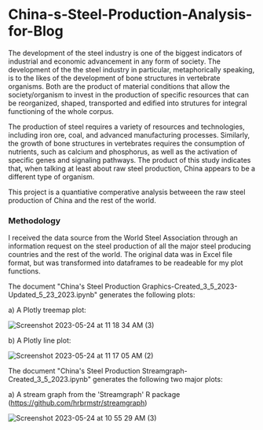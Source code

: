 # China-s-Steel-Production-Analysis-for-Blog

The development of the steel industry is one of the biggest indicators of industrial and economic advancement in any form of society. The development of the
the steel industry in particular, metaphorically speaking, is to the likes of the development of bone structures in vertebrate organisms. Both are the product 
of material conditions that allow the society/organism to invest in the production of specific resources that can be reorganized, shaped, transported and 
edified into strutures for integral functioning of the whole corpus. 

The production of steel requires a variety of resources and technologies, including iron ore, coal, and advanced manufacturing processes. Similarly, the growth 
of bone structures in vertebrates requires the consumption of nutrients, such as calcium and phosphorus, as well as the activation of specific genes and signaling 
pathways. The product of this study indicates that, when talking at least about raw steel production, China appears to be a different type of organism.

This project is a quantiative comperative analysis betweeen the raw steel production of China and the rest of the world. 

### Methodology
I received the data source from the World Steel Association through an information request on the steel production of all the major steel producing countries and the rest of the world. The original data was in Excel file format, but was transformed into dataframes to be readeable for my plot functions. 


The document "China's Steel Production Graphics-Created_3_5_2023-Updated_5_23_2023.ipynb" generates the following plots:

a) A Plotly treemap plot:

![Screenshot 2023-05-24 at 11 18 34 AM (3)](https://github.com/juanchok12/China-s-Steel-Production-Analysis-for-Blog/assets/116334702/ce696e7e-4ebb-414d-9fa7-d2b247d7359c)


b) A Plotly line plot:

![Screenshot 2023-05-24 at 11 17 05 AM (2)](https://github.com/juanchok12/China-s-Steel-Production-Analysis-for-Blog/assets/116334702/1f7a4ba9-c09b-4a1f-8475-895c8759ae86)


The document "China's Steel Production Streamgraph-Created_3_5_2023.ipynb" generates the following two major plots:

a) A stream graph from the 'Streamgraph' R package (https://github.com/hrbrmstr/streamgraph)

![Screenshot 2023-05-24 at 10 55 29 AM (3)](https://github.com/juanchok12/China-s-Steel-Production-Analysis-for-Blog/assets/116334702/927f93cc-bcdb-469b-b42a-4c6df2d8c333)
